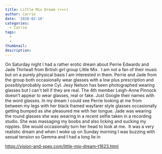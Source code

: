 ```yaml
---
title: Little Mix Dream (×××)
author: Carrie
date: '2020-02-10'
categories:
  - Carrie
tags:
  - 
  - 
thumbnail: 
description: 
---
```


On Saturday night I had a rather erotic dream about Perrie Edwards and Jade Thirlwall from British girl group Little Mix. 
I am not a fan of their music but on a purely physical basis I am interested in them. Perrie and Jade from the group both occasionally wear glasses with a low plus prescription and possibly/probably some Cyl. Jesy Nelson has been photographed wearing glasses but I can't tell if they are real. The 4th member Leigh-Anne Pinnock doesn't appear to wear glasses, real or fake. Just Google their names with the word glasses.
In my dream I could see Perrie looking at me from between my legs with her black framed wayfarer style glasses occasionally getting bumped as she pleasured me with her tongue. Jade was wearing the round glasses she was wearing in a recent selfie taken in a recording studio. She was massaging my boobs and also licking and sucking my nipples. She would occasionally turn her head to look at me. 
It was a very realistic dream and when I woke up on Sunday morning I was buzzing with sexual tension so Gemma and I had a long lie in

https://vision-and-spex.com/little-mix-dream-t1623.html
